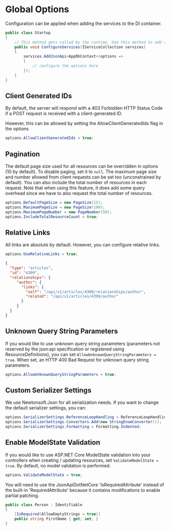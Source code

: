 # Global Options

Configuration can be applied when adding the services to the DI container.

```c#
public class Startup
{
    // This method gets called by the runtime. Use this method to add services to the container.
    public void ConfigureServices(IServiceCollection services)
    {
        services.AddJsonApi<AppDbContext>(options =>
        {
            // configure the options here
        });
    }
}
```

## Client Generated IDs

By default, the server will respond with a 403 Forbidden HTTP Status Code if a POST request is received with a client-generated ID.

However, this can be allowed by setting the AllowClientGeneratedIds flag in the options

```c#
options.AllowClientGeneratedIds = true;
```

## Pagination

The default page size used for all resources can be overridden in options (10 by default). To disable paging, set it to `null`.
The maximum page size and number allowed from client requests can be set too (unconstrained by default).
You can also include the total number of resources in each request. Note that when using this feature, it does add some query overhead since we have to also request the total number of resources.

```c#
options.DefaultPageSize = new PageSize(25);
options.MaximumPageSize = new PageSize(100);
options.MaximumPageNumber = new PageNumber(50);
options.IncludeTotalResourceCount = true;
```

## Relative Links

All links are absolute by default. However, you can configure relative links.

```c#
options.UseRelativeLinks = true;
```

```json
{
  "type": "articles",
  "id": "4309",
  "relationships": {
     "author": {
       "links": {
         "self": "/api/v1/articles/4309/relationships/author",
         "related": "/api/v1/articles/4309/author"
       }
     }
  }
}
```

## Unknown Query String Parameters

If you would like to use unknown query string parameters (parameters not reserved by the json:api specification or registered using ResourceDefinitions), you can set `AllowUnknownQueryStringParameters = true`.
When set, an HTTP 400 Bad Request for unknown query string parameters.

```c#
options.AllowUnknownQueryStringParameters = true;
```

## Custom Serializer Settings

We use Newtonsoft.Json for all serialization needs.
If you want to change the default serializer settings, you can:

```c#
options.SerializerSettings.ReferenceLoopHandling = ReferenceLoopHandling.Ignore;
options.SerializerSettings.Converters.Add(new StringEnumConverter());
options.SerializerSettings.Formatting = Formatting.Indented;
```

## Enable ModelState Validation

If you would like to use ASP.NET Core ModelState validation into your controllers when creating / updating resources, set `ValidateModelState = true`. By default, no model validation is performed.

```c#
options.ValidateModelState = true;
```

You will need to use the JsonApiDotNetCore 'IsRequiredAttribute' instead of the built-in 'RequiredAttribute' because it contains modifications to enable partial patching.

```c#
public class Person : Identifiable
{
    [IsRequired(AllowEmptyStrings = true)]
    public string FirstName { get; set; }
}
```
